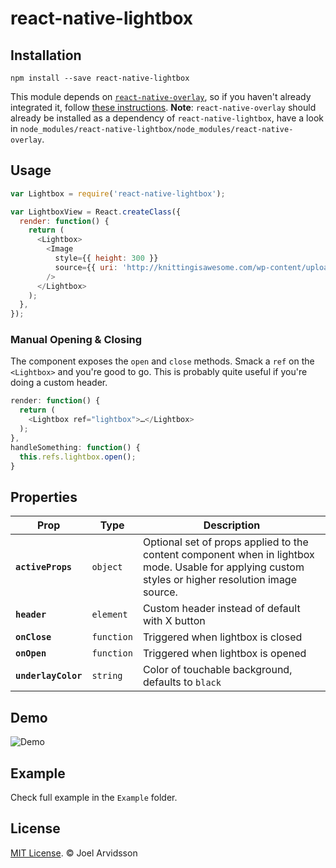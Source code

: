 # react-native-lightbox

## Installation

```
npm install --save react-native-lightbox
```

This module depends on [`react-native-overlay`](https://github.com/brentvatne/react-native-overlay), so if you haven't already integrated it, follow [these instructions](https://github.com/brentvatne/react-native-overlay#add-it-to-your-project). **Note**: `react-native-overlay` should already be installed as a dependency of `react-native-lightbox`, have a look in `node_modules/react-native-lightbox/node_modules/react-native-overlay`.

## Usage

```js
var Lightbox = require('react-native-lightbox');

var LightboxView = React.createClass({
  render: function() {
    return (
      <Lightbox>
        <Image
          style={{ height: 300 }}
          source={{ uri: 'http://knittingisawesome.com/wp-content/uploads/2012/12/cat-wearing-a-reindeer-hat1.jpg' }}
        />
      </Lightbox>
    );
  },
});
```

### Manual Opening & Closing

The component exposes the `open` and `close` methods. Smack a `ref` on the `<Lightbox>` and you're good to go. This is probably quite useful if you're doing a custom header.

```js
render: function() {
  return (
    <Lightbox ref="lightbox">…</Lightbox>
  );
},
handleSomething: function() {
  this.refs.lightbox.open();
}
```

## Properties

| Prop | Type | Description |
|---|---|---|
|**`activeProps`**|`object`|Optional set of props applied to the content component when in lightbox mode. Usable for applying custom styles or higher resolution image source.|
|**`header`**|`element`|Custom header instead of default with X button|
|**`onClose`**|`function`|Triggered when lightbox is closed|
|**`onOpen`**|`function`|Triggered when lightbox is opened|
|**`underlayColor`**|`string`|Color of touchable background, defaults to `black`|

## Demo

![Demo](https://cloud.githubusercontent.com/assets/378279/9074360/16eac5d6-3b09-11e5-90af-a69980e9f4be.gif)

## Example 

Check full example in the `Example` folder. 

## License

[MIT License](http://opensource.org/licenses/mit-license.html). © Joel Arvidsson

